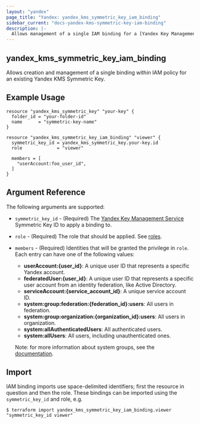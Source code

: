 ```yaml
---
layout: "yandex"
page_title: "Yandex: yandex_kms_symmetric_key_iam_binding"
sidebar_current: "docs-yandex-kms-symmetric-key-iam-binding"
description: |-
  Allows management of a single IAM binding for a [Yandex Key Management Service](https://cloud.yandex.com/docs/kms/).
---
```


## yandex\_kms\_symmetric\_key\_iam\_binding

Allows creation and management of a single binding within IAM policy for
an existing Yandex KMS Symmetric Key.

## Example Usage

```hcl
resource "yandex_kms_symmetric_key" "your-key" {
  folder_id = "your-folder-id"
  name      = "symmetric-key-name"
}

resource "yandex_kms_symmetric_key_iam_binding" "viewer" {
  symmetric_key_id = yandex_kms_symmetric_key.your-key.id
  role             = "viewer"

  members = [
    "userAccount:foo_user_id",
  ]
}
```

## Argument Reference

The following arguments are supported:

* `symmetric_key_id` - (Required) The [Yandex Key Management Service](https://cloud.yandex.com/docs/kms/) Symmetric Key ID to apply a binding to.

* `role` - (Required) The role that should be applied. See [roles](https://cloud.yandex.com/docs/kms/security/).

* `members` - (Required) Identities that will be granted the privilege in `role`.
  Each entry can have one of the following values:
    * **userAccount:{user_id}**: A unique user ID that represents a specific Yandex account.
    * **federatedUser:{user_id}**: A unique user ID that represents a specific user account from an identity federation, like Active Directory. 
    * **serviceAccount:{service_account_id}**: A unique service account ID.
    * **system:group:federation:{federation_id}:users**: All users in federation.
    * **system:group:organization:{organization_id}:users**: All users in organization.
    * **system:allAuthenticatedUsers**: All authenticated users.
    * **system:allUsers**: All users, including unauthenticated ones.
 
    Note: for more information about system groups, see the [documentation](https://cloud.yandex.com/docs/iam/concepts/access-control/system-group).

## Import

IAM binding imports use space-delimited identifiers; first the resource in question and then the role.
These bindings can be imported using the `symmetric_key_id` and role, e.g.

```
$ terraform import yandex_kms_symmetric_key_iam_binding.viewer "symmetric_key_id viewer"
```
